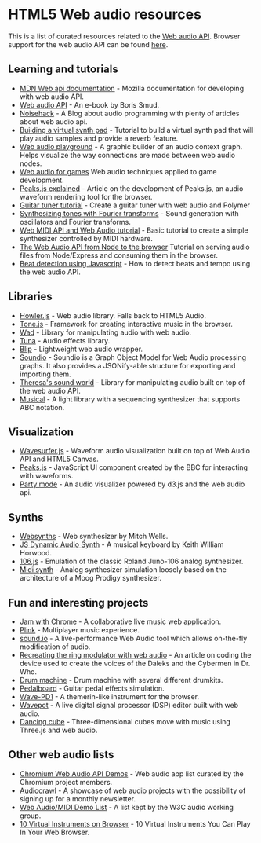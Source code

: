 # HTML5 Web audio resources

This is a list of curated resources related to the [Web audio API](http://webaudio.github.io/web-audio-api/). Browser support for the web audio API can be found [here](http://caniuse.com/#feat=audio-api).


## Learning and tutorials
- [MDN Web api documentation](https://developer.mozilla.org/en-US/docs/Web/API/Web_Audio_API) - Mozilla documentation for developing with web audio API.
- [Web audio API](http://chimera.labs.oreilly.com/books/1234000001552/index.html) - An e-book by Boris Smud.
- [Noisehack](http://noisehack.com/) - A Blog about audio programming with plenty of articles about web audio api.
- [Building a virtual synth pad](http://www.sitepoint.com/html5-web-audio-api-tutorial-building-virtual-synth-pad/) - Tutorial to build a virtual synth pad that will play audio samples and provide a reverb feature.
- [Web audio playground](http://webaudioplayground.appspot.com/) - A graphic builder of an audio context graph. Helps visualize the way connections are made between web audio nodes.
- [Web audio for games](http://www.html5rocks.com/en/tutorials/webaudio/games/) Web audio techniques applied to game development.
- [Peaks.js explained](http://www.bbc.co.uk/rd/blog/2013/10/audio-waveforms) - Article on the development of Peaks.js, an audio waveform rendering tool for the browser.
- [Guitar tuner tutorial](https://aerotwist.com/blog/guitar-tuner/) - Create a guitar tuner with web audio and Polymer
- [Synthesizing tones with Fourier transforms](http://www.sitepoint.com/using-fourier-transforms-web-audio-api/) - Sound generation with oscillators and Fourier transforms.
- [Web MIDI API and Web Audio tutorial](http://www.toptal.com/web/creating-browser-based-audio-applications-controlled-by-midi-hardware) - Basic tutorial to create a simple synthesizer controlled by MIDI hardware.
- [The Web Audio API from Node to the browser](http://www.willvillanueva.com/the-web-audio-api-from-nodeexpress-to-your-browser/) Tutorial on serving audio files from Node/Express and consuming them in the browser.
- [Beat detection using Javascript](http://tech.beatport.com/2014/web-audio/beat-detection-using-web-audio/) - How to detect beats and tempo using the web audio API.

## Libraries
- [Howler.js](https://github.com/goldfire/howler.js) - Web audio library. Falls back to HTML5 Audio.
- [Tone.js](https://github.com/Tonejs/Tone.js) - Framework for creating interactive music in the browser.
- [Wad](https://github.com/rserota/wad) - Library for manipulating audio with web audio.
- [Tuna](https://github.com/Theodeus/tuna) - Audio effects library.
- [Blip](https://github.com/jshanley/blip) - Lightweight web audio wrapper.
- [Soundio](https://github.com/soundio/soundio) - Soundio is a Graph Object Model for Web Audio processing graphs. It also provides a JSONify-able structure for exporting and importing them.
- [Theresa's sound world](https://github.com/stuartmemo/theresas-sound-world) - Library for manipulating audio built on top of the web audio API.
- [Musical](https://github.com/PencilCode/musical.js) - A light library with a sequencing synthesizer that supports ABC notation.

## Visualization
- [Wavesurfer.js](http://wavesurfer-js.org/) - Waveform audio visualization built on top of Web Audio API and HTML5 Canvas.
- [Peaks.js](https://github.com/bbcrd/peaks.js) - JavaScript UI component created by the BBC for interacting with waveforms.
- [Party mode](https://github.com/preziotte/party-mode) - An audio visualizer powered by d3.js and the web audio api.

## Synths
- [Websynths](http://websynths.com/) - Web synthesizer by Mitch Wells.
- [JS Dynamic Audio Synth](http://www.keithwhor.com/music/) - A musical keyboard by Keith William Horwood.
- [106.js](http://resistorsings.com/106/) - Emulation of the classic Roland Juno-106 analog synthesizer.
- [Midi synth](http://webaudiodemos.appspot.com/midi-synth/) - Analog synthesizer simulation loosely based on the architecture of a Moog Prodigy synthesizer.

## Fun and interesting projects
- [Jam with Chrome](http://www.jamwithchrome.com/) - A collaborative live music web application.
- [Plink](http://dinahmoelabs.com/_plink/) - Multiplayer music experience.
- [sound.io](https://sound.io/) - A live-performance Web Audio tool which allows on-the-fly modification of audio.
- [Recreating the ring modulator with web audio](http://webaudio.prototyping.bbc.co.uk/ring-modulator/) - An article on coding the device used to create the voices of the Daleks and the Cybermen in Dr. Who.
- [Drum machine](http://html5drummachine.com/) - Drum machine with several different drumkits.
- [Pedalboard](https://github.com/dashersw/pedalboard.js) - Guitar pedal effects simulation.
- [Wave-PD1](http://alxgbsn.co.uk/wavepad/) - A themerin-like instrument for the browser.
- [Wavepot](http://wavepot.com/) - A live digital signal processor (DSP) editor built with web audio.
- [Dancing cube](http://dancing-cube.neribarnini.me/) - Three-dimensional cubes move with music using Three.js and web audio.

## Other web audio lists
- [Chromium Web Audio API Demos](https://chromium.googlecode.com/svn/trunk/samples/audio/samples.html) - Web audio app list curated by the Chromium project members.
- [Audiocrawl](http://audiocrawl.co/) - A showcase of web audio projects with the possibility of signing up for a monthly newsletter.
- [Web Audio/MIDI Demo List](http://webaudio.github.io/demo-list/) - A list kept by the W3C audio working group.
- [10 Virtual Instruments on Browser](http://www.hongkiat.com/blog/virtual-instrument-web-browser/) - 10 Virtual Instruments You Can Play In Your Web Browser.
